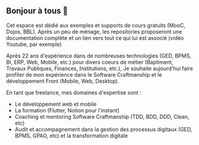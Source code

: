 ## Bonjour à tous 👋

Cet espace est dédié aux exemples et supports de cours gratuits (MooC, Dojos, BBL). Après un peu de ménage, 
les repositories proposeront une documentation complète et un lien vers tout ce qui lui est associé (vidéo Youtube, par exemple)


Après 22 ans d'expérience dans de nombreuses technologies (GED, BPMS, BI, ERP, Web, Mobile, etc.) 
pour divers coeurs de métier (Baptiment, Travaux Publiques, Finances, Institutions, etc.), 
Je souhaite aujourd'hui faire profiter de mon expérience dans le Software Craftmanship et le développement Front (Mobile, Web, Desktop).

En tant que freelance, mes domaines d'espertise sont :
- Le développement web et mobile
- La formation (Flutter, Notion pour l'instant)
- Coaching et mentoring Software Craftmanship (TDD, BDD, DDD, Clean, etc)
- Audit et accompagnement dans la gestion des processus digitaux (GED, BPMS, GPAO, etc) et la transformation digitale


